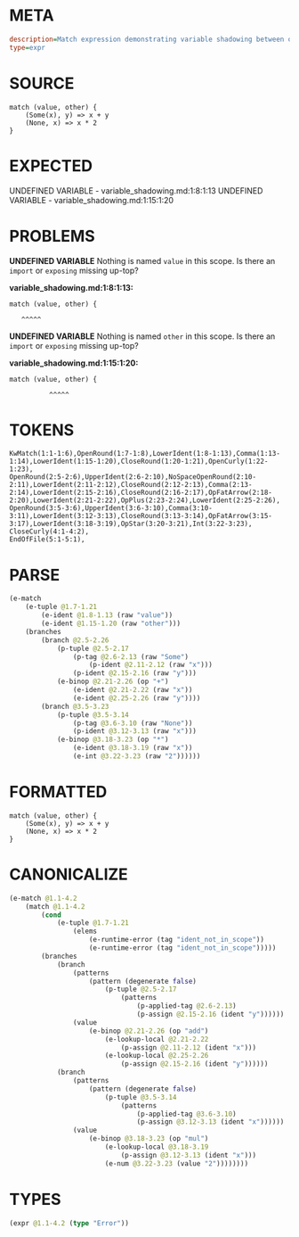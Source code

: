# META
~~~ini
description=Match expression demonstrating variable shadowing between outer scope and branches
type=expr
~~~
# SOURCE
~~~roc
match (value, other) {
    (Some(x), y) => x + y
    (None, x) => x * 2
}
~~~
# EXPECTED
UNDEFINED VARIABLE - variable_shadowing.md:1:8:1:13
UNDEFINED VARIABLE - variable_shadowing.md:1:15:1:20
# PROBLEMS
**UNDEFINED VARIABLE**
Nothing is named `value` in this scope.
Is there an `import` or `exposing` missing up-top?

**variable_shadowing.md:1:8:1:13:**
```roc
match (value, other) {
```
       ^^^^^


**UNDEFINED VARIABLE**
Nothing is named `other` in this scope.
Is there an `import` or `exposing` missing up-top?

**variable_shadowing.md:1:15:1:20:**
```roc
match (value, other) {
```
              ^^^^^


# TOKENS
~~~zig
KwMatch(1:1-1:6),OpenRound(1:7-1:8),LowerIdent(1:8-1:13),Comma(1:13-1:14),LowerIdent(1:15-1:20),CloseRound(1:20-1:21),OpenCurly(1:22-1:23),
OpenRound(2:5-2:6),UpperIdent(2:6-2:10),NoSpaceOpenRound(2:10-2:11),LowerIdent(2:11-2:12),CloseRound(2:12-2:13),Comma(2:13-2:14),LowerIdent(2:15-2:16),CloseRound(2:16-2:17),OpFatArrow(2:18-2:20),LowerIdent(2:21-2:22),OpPlus(2:23-2:24),LowerIdent(2:25-2:26),
OpenRound(3:5-3:6),UpperIdent(3:6-3:10),Comma(3:10-3:11),LowerIdent(3:12-3:13),CloseRound(3:13-3:14),OpFatArrow(3:15-3:17),LowerIdent(3:18-3:19),OpStar(3:20-3:21),Int(3:22-3:23),
CloseCurly(4:1-4:2),
EndOfFile(5:1-5:1),
~~~
# PARSE
~~~clojure
(e-match
	(e-tuple @1.7-1.21
		(e-ident @1.8-1.13 (raw "value"))
		(e-ident @1.15-1.20 (raw "other")))
	(branches
		(branch @2.5-2.26
			(p-tuple @2.5-2.17
				(p-tag @2.6-2.13 (raw "Some")
					(p-ident @2.11-2.12 (raw "x")))
				(p-ident @2.15-2.16 (raw "y")))
			(e-binop @2.21-2.26 (op "+")
				(e-ident @2.21-2.22 (raw "x"))
				(e-ident @2.25-2.26 (raw "y"))))
		(branch @3.5-3.23
			(p-tuple @3.5-3.14
				(p-tag @3.6-3.10 (raw "None"))
				(p-ident @3.12-3.13 (raw "x")))
			(e-binop @3.18-3.23 (op "*")
				(e-ident @3.18-3.19 (raw "x"))
				(e-int @3.22-3.23 (raw "2"))))))
~~~
# FORMATTED
~~~roc
match (value, other) {
	(Some(x), y) => x + y
	(None, x) => x * 2
}
~~~
# CANONICALIZE
~~~clojure
(e-match @1.1-4.2
	(match @1.1-4.2
		(cond
			(e-tuple @1.7-1.21
				(elems
					(e-runtime-error (tag "ident_not_in_scope"))
					(e-runtime-error (tag "ident_not_in_scope")))))
		(branches
			(branch
				(patterns
					(pattern (degenerate false)
						(p-tuple @2.5-2.17
							(patterns
								(p-applied-tag @2.6-2.13)
								(p-assign @2.15-2.16 (ident "y"))))))
				(value
					(e-binop @2.21-2.26 (op "add")
						(e-lookup-local @2.21-2.22
							(p-assign @2.11-2.12 (ident "x")))
						(e-lookup-local @2.25-2.26
							(p-assign @2.15-2.16 (ident "y"))))))
			(branch
				(patterns
					(pattern (degenerate false)
						(p-tuple @3.5-3.14
							(patterns
								(p-applied-tag @3.6-3.10)
								(p-assign @3.12-3.13 (ident "x"))))))
				(value
					(e-binop @3.18-3.23 (op "mul")
						(e-lookup-local @3.18-3.19
							(p-assign @3.12-3.13 (ident "x")))
						(e-num @3.22-3.23 (value "2"))))))))
~~~
# TYPES
~~~clojure
(expr @1.1-4.2 (type "Error"))
~~~
